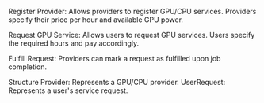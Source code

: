 Register Provider:
Allows providers to register GPU/CPU services.
Providers specify their price per hour and available GPU power.

Request GPU Service:
Allows users to request GPU services.
Users specify the required hours and pay accordingly.

Fulfill Request:
Providers can mark a request as fulfilled upon job completion.

Structure
Provider: Represents a GPU/CPU provider.
UserRequest: Represents a user's service request.
